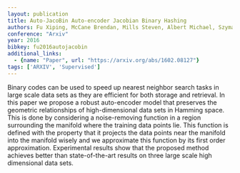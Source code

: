 ```yaml
---
layout: publication
title: Auto-JacoBin Auto-encoder Jacobian Binary Hashing
authors: Fu Xiping, McCane Brendan, Mills Steven, Albert Michael, Szymanski Lech
conference: "Arxiv"
year: 2016
bibkey: fu2016autojacobin
additional_links:
  - {name: "Paper", url: "https://arxiv.org/abs/1602.08127"}
tags: ['ARXIV', 'Supervised']
---
```

Binary codes can be used to speed up nearest neighbor search tasks in large scale data sets as they are efficient for both storage and retrieval. In this paper we propose a robust auto-encoder model that preserves the geometric relationships of high-dimensional data sets in Hamming space. This is done by considering a noise-removing function in a region surrounding the manifold where the training data points lie. This function is defined with the property that it projects the data points near the manifold into the manifold wisely and we approximate this function by its first order approximation. Experimental results show that the proposed method achieves better than state-of-the-art results on three large scale high dimensional data sets.

